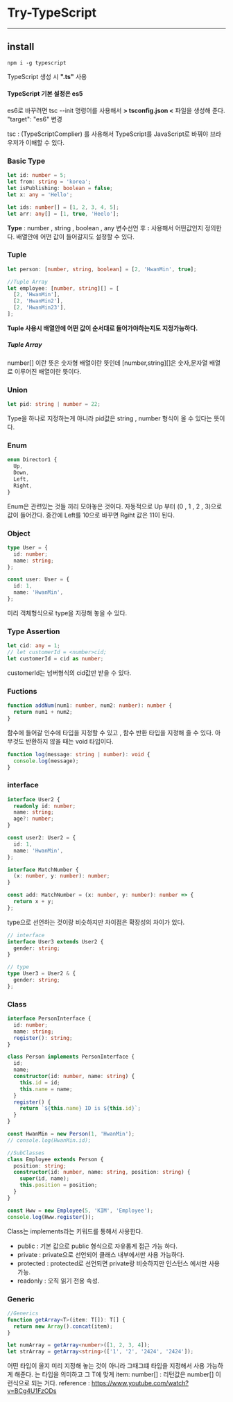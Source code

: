 # Try-TypeScript

<hr/>

## install

```
npm i -g typescript
```

TypeScript 생성 시 **".ts"** 사용

#### TypeScript 기본 설정은 es5

es6로 바꾸려면 tsc --init 명령어를 사용해서 **> tsconfig.json <** 파일을 생성해 준다.
"target": "es6" 변경

tsc : (TypeScriptComplier) 를 사용해서 TypeScript를 JavaScript로 바꿔야 브라우저가 이해할 수 있다.

### Basic Type

```typescript
let id: number = 5;
let from: string = 'korea';
let isPublishing: boolean = false;
let x: any = 'Hello';

let ids: number[] = [1, 2, 3, 4, 5];
let arr: any[] = [1, true, 'Heelo'];
```

**Type** : number , string , boolean , any
변수선언 후 **:** 사용해서 어떤값인지 정의한다.
배열안에 어떤 값이 들어갈지도 설정할 수 있다.

### Tuple

```typescript
let person: [number, string, boolean] = [2, 'HwanMin', true];

//Tuple Array
let employee: [number, string][] = [
  [2, 'HwanMin'],
  [2, 'HwanMin2'],
  [2, 'HwanMin23'],
];
```

**Tuple 사용시 배열안에 어떤 값이 순서대로 들어가야하는지도 지정가능하다.**

##### Tuple Array

number[] 이란 뜻은 숫자형 배열이란 뜻인데
[number,string][]은 숫자,문자열 배열로 이루어진 배열이란 뜻이다.

### Union

```typescript
let pid: string | number = 22;
```

Type을 하나로 지정하는게 아니라 pid값은 string , number 형식이 올 수 있다는 뜻이다.

### Enum

```typescript
enum Director1 {
  Up,
  Down,
  Left,
  Right,
}
```

Enum은 관련있는 것들 끼리 모아놓은 것이다.
자동적으로 Up 부터 (0 , 1 , 2 , 3)으로 값이 들어간다.
중간에 Left를 10으로 바꾸면 Rgiht 값은 11이 된다.

### Object

```typescript
type User = {
  id: number;
  name: string;
};

const user: User = {
  id: 1,
  name: 'HwanMin',
};
```

미리 객체형식으로 type을 지정해 놓을 수 있다.

### Type Assertion

```typescript
let cid: any = 1;
// let customerId = <number>cid;
let customerId = cid as number;
```

customerId는 넘버형식의 cid값만 받을 수 있다.

### Fuctions

```typescript
function addNum(num1: number, num2: number): number {
  return num1 + num2;
}
```

함수에 들어갈 인수에 타입을 지정할 수 있고 , 함수 반환 타입을 지정해 줄 수 있다.
아무것도 반환하지 않을 때는 void 타입이다.

```typescript
function log(message: string | number): void {
  console.log(message);
}
```

### interface

```typescript
interface User2 {
  readonly id: number;
  name: string;
  age?: number;
}

const user2: User2 = {
  id: 1,
  name: 'HwanMin',
};

interface MatchNumber {
  (x: number, y: number): number;
}

const add: MatchNumber = (x: number, y: number): number => {
  return x + y;
};
```

type으로 선언하는 것이랑 비슷하지만 차이점은 확장성의 차이가 있다.

```typescript
// interface
interface User3 extends User2 {
  gender: string;
}

// type
type User3 = User2 & {
  gender: string;
};
```

### Class

```typescript
interface PersonInterface {
  id: number;
  name: string;
  register(): string;
}

class Person implements PersonInterface {
  id;
  name;
  constructor(id: number, name: string) {
    this.id = id;
    this.name = name;
  }
  register() {
    return `${this.name} ID is ${this.id}`;
  }
}

const HwanMin = new Person(1, 'HwanMin');
// console.log(HwanMin.id);

//SubClasses
class Employee extends Person {
  position: string;
  constructor(id: number, name: string, position: string) {
    super(id, name);
    this.position = position;
  }
}

const Hww = new Employee(5, 'KIM', 'Employee');
console.log(Hww.register());
```

Class는 implements라는 키워드를 통해서 사용한다.

- public : 기본 값으로 public 형식으로 자유롭게 접근 가능 하다.
- private : private으로 선언되어 클래스 내부에서만 사용 가능하다.
- protected : protected로 선언되면 private랑 비슷하지만 인스턴스 에서만 사용 가능.
- readonly : 오직 읽기 전용 속성.

### Generic

```typescript
//Generics
function getArray<T>(item: T[]): T[] {
  return new Array().concat(item);
}

let numArray = getArray<number>([1, 2, 3, 4]);
let strArray = getArray<string>(['1', '2', '2424', '2424']);
```

어떤 타입이 올지 미리 지정해 놓는 것이 아니라 그때그떄 타입을 지정해서 사용 가능하게 해준다.
<T> 는 타입을 의미하고 그 T에 맞게 item: number[] : 리턴값은 number[] 이런식으로 되는 거다.
reference : https://www.youtube.com/watch?v=BCg4U1FzODs
